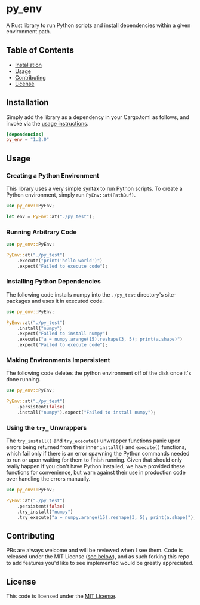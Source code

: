 # py_env

A Rust library to run Python scripts and install dependencies within a given environment path.

## Table of Contents

* [Installation](#installation)
* [Usage](#usage)
* [Contributing](#contributing)
* [License](#license)

## Installation

Simply add the library as a dependency in your Cargo.toml as follows, and invoke via the [usage instructions](#usage).
```toml
[dependencies]
py_env = "1.2.0"
```

## Usage

### Creating a Python Environment

This library uses a very simple syntax to run Python scripts. To create a Python environment, simply run `PyEnv::at(PathBuf)`.

```rust
use py_env::PyEnv;

let env = PyEnv::at("./py_test");
```

### Running Arbitrary Code

```rust
use py_env::PyEnv;

PyEnv::at("./py_test")
    .execute("print('hello world')")
    .expect("Failed to execute code");
```

### Installing Python Dependencies

The following code installs numpy into the `./py_test` directory's site-packages and uses it in executed code.

```rust
use py_env::PyEnv;

PyEnv::at("./py_test")
    .install("numpy")
    .expect("Failed to install numpy")
    .execute("a = numpy.arange(15).reshape(3, 5); print(a.shape)")
    .expect("Failed to execute code");
```

### Making Environments Impersistent

The following code deletes the python environment off of the disk once it's done running.

```rust
use py_env::PyEnv;

PyEnv::at("./py_test")
    .persistent(false)
    .install("numpy").expect("Failed to install numpy");
```

### Using the `try_` Unwrappers

The `try_install()` and `try_execute()` unwrapper functions panic upon errors being returned from their inner `install()` and `execute()` functions, which fail only if there is an error spawning the Python commands needed to run or upon waiting for them to finish running. Given that should only really happen if you don't have Python installed, we have provided these functions for convenience, but warn against their use in production code over handling the errors manually.

```rust
use py_env::PyEnv;

PyEnv::at("./py_test")
    .persistent(false)
    .try_install("numpy")
    .try_execute("a = numpy.arange(15).reshape(3, 5); print(a.shape)");
```

## Contributing

PRs are always welcome and will be reviewed when I see them. Code is released under the MIT License ([see below](#license)), and as such forking this repo to add features you'd like to see implemented would be greatly appreciated.

## License

This code is licensed under the [MIT License](https://github.com/uptudev/py_shell/blob/main/LICENSE).
